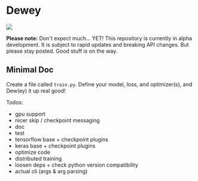 # Dewey

![](https://media.giphy.com/media/129g9HK07tEtZm/giphy.gif)

**Please note:** Don't expect much... YET! This repository is currently in alpha development. It is subject to rapid updates and breaking API changes. But please stay posted. Good stuff is on the way.

## Minimal Doc
Create a file called `train.py`. Define your model, loss, and optimizer(s), and Dew(ey) it up real good! 

Todos:
* gpu support
* nicer skip / checkpoint messaging
* doc
* test
* tensorflow base + checkpoint plugins
* keras base + checkpoint plugins
* optimize code
* distributed training
* loosen deps + check python version compatibility
* actual cli (args & arg parsing)